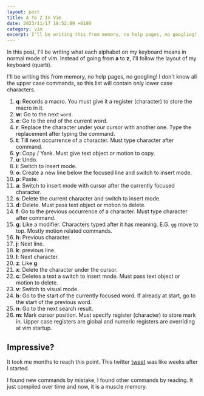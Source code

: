 ```yaml
---
layout: post
title: A To Z In Vim
date: 2023/11/17 18:52:00 +0100
category: vim
excerpt: I'll be writing this from memory, no help pages, no googling!
---
```

In this post, I'll be writing what each alphabet on my keyboard means in normal mode of vim. Instead of going from **a** to **z**, I'll follow the layout of my keyboard (quarti).

I'll be writing this from memory, no help pages, no googling! I don't know all the upper case commands, so this list will contain only lower case characters.

1. **q**: Records a macro. You must give it a register (character) to store the macro in it.
2. **w**: Go to the next `word`.
3. **e**: Go to the end of the current word.
4. **r**: Replace the character under your cursor with another one. Type the replacement after typing the command.
5. **t**: Till next occurrence of a character. Must type character after command.
6. **y**: Copy / Yank. Must give text object or motion to copy.
7. **u**: Undo.
8. **i**: Switch to insert mode.
9. **o**: Create a new line below the focused line and switch to insert mode.
10. **p**: Paste.
11. **a**: Switch to insert mode with cursor after the currently focused character.
12. **s**: Delete the current character and switch to insert mode.
13. **d**: Delete. Must pass text object or motion to delete.
14. **f**: Go to the previous occurrence of a character. Must type character after command.
15. **g**: Like a modifier. Characters typed after it has meaning. E.G. `gg` move to top. Mostly motion related commands.
16. **h**: Previous character.
17. **j**: Next line.
18. **k**: previous line.
19. **l**: Next character.
20. **z**: Like **g**.
21. **x**: Delete the character under the cursor.
22. **c**: Deletes a text a switch to insert mode. Must pass text object or motion to delete.
23. **v**: Switch to visual mode.
24. **b**: Go to the start of the currently focused word. If already at start, go to the start of the previous word.
25. **n**: Go to the next search result.
26. **m**: Mark cursor position. Must specify register (character) to store mark in. Upper case registers are global and numeric registers are overriding at vim startup.

## Impressive?

It took me months to reach this point. This twitter [tweet](https://twitter.com/arf_s6/status/1632059902033051650?t=m_jcyAFRlWkS06MfzOGU9Q&s=19) was like weeks after I started.

I found new commands by mistake, I found other commands by reading. It just compiled over time and now, it is a muscle memory.
